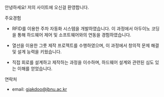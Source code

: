 안녕하세요! 저의 사이트에 오신걸 환영합니다.

주요경험
 - RFID를 이용한 주차 자동화 시스템을 개발하였습니다. 이 과정에서 아두이노 코딩을 통해 하드웨어 제어 및 소프트웨어와의 연동을 경험하였습니다.
  
 - 열선을 이용한 그릇 제작 프로젝트를 수행하였으며, 이 과정에서 창의적 문제 해결 및 설계 능력을 키웠습니다.

 - 직접 회로를 설계하고 제작하는 과정을 이수하며, 하드웨어 설계와 관련된 심도 있는 이해를 얻었습니다.

 연락처

 - email: gjakdoo@jbnu.ac.kr